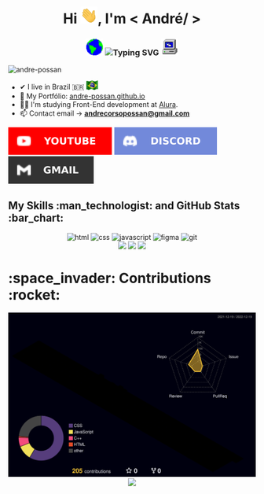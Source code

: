 <h1 align="center">Hi <img src="assets/img/Hi.gif" width="35">, I'm < André/ ></h1>
<h3 align="center">
  <img src="assets/img/Earth.gif" width="35">
  <img src="https://readme-typing-svg.herokuapp.com?font=Fira+Code&weight=600&pause=2000&color=84aecc&center=true&vCenter=true&width=500&height=30&lines=Front-End+Developer+%7C+Studying+at+Alura" alt="Typing SVG" />
  <img src="assets/img/PC.gif" width="35">
</h3>

<p align="left"> <img src="https://komarev.com/ghpvc/?username=andre-possam&label=Profile%20views&color=0e75b6&style=flat" alt="andre-possan" /> </p>

-   ✔ I live in Brazil 🇧🇷 <img src="assets/img/Brazil.gif" width="25">
-   :scroll: My Portfólio: <a href="https://andre-possan.github.io/">andre-possan.github.io</a>
-   :man_student: I'm studying Front-End development at <a href="https://www.alura.com.br/">Alura</a>.
-   📫 Contact email → **andrecorsopossan@gmail.com**

<a href="https://www.youtube.com/channel/UCKzQzQKAzqBikUPEFh2SZPA" target="_blank"><img src="assets/img/YouTube.svg" target="_blank"></a>
<a href="https://discord.gg/TabP58u6NR" target="_blank"><img src="assets/img/Discord.svg" target="_blank"></a>
<a href = "mailto:andrecorsopossan@gmail.com"><img src="assets/img/Gmail.svg" target="_blank"></a>

<h2>My Skills :man_technologist:  and  GitHub Stats :bar_chart:</h2>
  
<div align="center">
    <img alt="html" height="50" width="100" src="https://cdn.jsdelivr.net/gh/devicons/devicon/icons/html5/html5-plain.svg">
    <img alt="css" height="50" width="100" src="https://cdn.jsdelivr.net/gh/devicons/devicon/icons/css3/css3-plain.svg">
    <img alt="javascript" height="50" width="100" src="https://cdn.jsdelivr.net/gh/devicons/devicon/icons/javascript/javascript-plain.svg">
    <img alt="figma" height="50" width="100" src="https://cdn.jsdelivr.net/gh/devicons/devicon/icons/figma/figma-original.svg"/>
    <img alt="git" height="50" width="100" src="https://cdn.jsdelivr.net/gh/devicons/devicon/icons/git/git-original.svg"/>
</div>

<div align="center">
  <img height="150px" src="https://github-readme-stats.vercel.app/api/top-langs/?username=andre-possan&langs_count=7&border_color=334152&bg_color=DEG,010810,111e2e&title_color=fff&text_color=b7d1e6&layout=compact"/>
  <img height="150px" src="https://github-readme-stats.vercel.app/api?username=andre-possan&show_icons=true&border_color=334152&bg_color=DEG,111e2e,010810&title_color=fff&text_color=b7d1e6&include_all_commits=true&count_private=true"/>
  <img height="150px" src="https://github-readme-streak-stats.herokuapp.com?user=andre-possan&background=111E2E&border=334152&currStreakNum=FFFFFF&fire=07CBFF&sideLabels=07CBFF&ring=2300FF&currStreakLabel=07CBFF&sideNums=FFFFFF&dates=B7D1E6"/>
</div>

<h1>:space_invader:	Contributions :rocket:</h1>
<img src="./profile-3d-contrib/profile-night-rainbow.svg"/>

<div align="center">
<img width="60%" src="https://metrics.lecoq.io/andre-possan?template=classic&base.header=0&base.activity=0&base.community=0&base.repositories=0&base.metadata=0&achievements=1&base.indepth=false&base.hireable=false&achievements.threshold=C&achievements.secrets=true&achievements.display=compact&achievements.limit=0&config.timezone=America%2FSao_Paulo"/></div>

